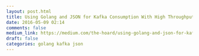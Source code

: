 ```yaml
---
layout: post.html
title: Using Golang and JSON for Kafka Consumption With High Throughput
date: 2016-05-09 02:14
comments: false
medium_link: https://medium.com/the-hoard/using-golang-and-json-for-kafka-consumption-with-high-throughput-4cae28e08f90?source=user_profile---------2- 
draft: false
categories: golang kafka json
---
```

